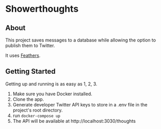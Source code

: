 # Showerthoughts

> 

## About

This project saves messages to a database while allowing the option to publish them to Twitter.

It uses [Feathers](http://feathersjs.com).

## Getting Started

Getting up and running is as easy as 1, 2, 3.

1. Make sure you have Docker installed.
2. Clone the app.
3. Generate developer Twitter API keys to store in a .env file in the project's root directory.
4. run `docker-compose up`
5. The API will be available at http://localhost:3030/thoughts